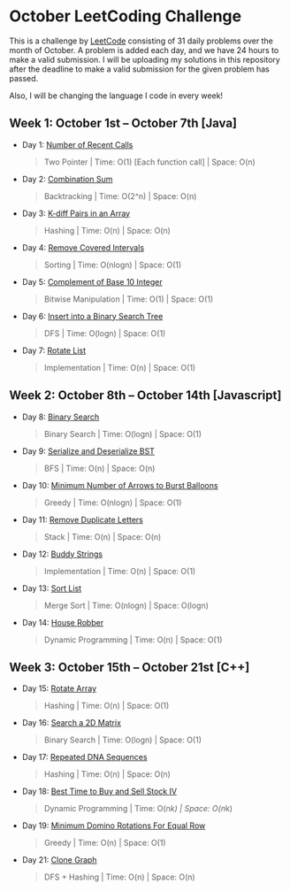 # October LeetCoding Challenge

This is a challenge by [LeetCode](https://leetcode.com/explore/featured/card/october-leetcoding-challenge/) consisting of 31 daily problems over the month of October. A problem is added each day, and we have 24 hours to make a valid submission. I will be uploading my solutions in this repository after the deadline to make a valid submission for the given problem has passed. 

Also, I will be changing the language I code in every week!


## Week 1: October 1st – October 7th [Java]

* Day 1: [Number of Recent Calls](https://leetcode.com/explore/featured/card/october-leetcoding-challenge/559/week-1-october-1st-october-7th/3480/)

    > Two Pointer | 
    > Time: O(1) [Each function call] |
    > Space: O(n) 

* Day 2: [Combination Sum](https://leetcode.com/explore/featured/card/october-leetcoding-challenge/559/week-1-october-1st-october-7th/3481/)

    > Backtracking | 
    > Time: O(2^n) |
    > Space: O(n) 

* Day 3: [K-diff Pairs in an Array](https://leetcode.com/explore/featured/card/october-leetcoding-challenge/559/week-1-october-1st-october-7th/3482/)

    > Hashing | 
    > Time: O(n) |
    > Space: O(n) 

* Day 4: [Remove Covered Intervals](https://leetcode.com/explore/featured/card/october-leetcoding-challenge/559/week-1-october-1st-october-7th/3483/)

    > Sorting | 
    > Time: O(nlogn) |
    > Space: O(1)
    
* Day 5: [Complement of Base 10 Integer](https://leetcode.com/explore/featured/card/october-leetcoding-challenge/559/week-1-october-1st-october-7th/3484/)

    > Bitwise Manipulation | 
    > Time: O(1) |
    > Space: O(1)

* Day 6: [Insert into a Binary Search Tree](https://leetcode.com/explore/featured/card/october-leetcoding-challenge/559/week-1-october-1st-october-7th/3485/)

    > DFS | 
    > Time: O(logn) |
    > Space: O(1)

* Day 7: [Rotate List](https://leetcode.com/explore/featured/card/october-leetcoding-challenge/559/week-1-october-1st-october-7th/3486/)

    > Implementation | 
    > Time: O(n) |
    > Space: O(1)


## Week 2: October 8th – October 14th [Javascript]

* Day 8: [Binary Search](https://leetcode.com/explore/featured/card/october-leetcoding-challenge/560/week-2-october-8th-october-14th/3488/)

    > Binary Search | 
    > Time: O(logn) |
    > Space: O(1)

* Day 9: [Serialize and Deserialize BST](https://leetcode.com/explore/featured/card/october-leetcoding-challenge/560/week-2-october-8th-october-14th/3489/)

    > BFS | 
    > Time: O(n) |
    > Space: O(n)

* Day 10: [Minimum Number of Arrows to Burst Balloons](https://leetcode.com/explore/featured/card/october-leetcoding-challenge/560/week-2-october-8th-october-14th/3490/)

    > Greedy | 
    > Time: O(nlogn) |
    > Space: O(1)

* Day 11: [Remove Duplicate Letters](https://leetcode.com/explore/featured/card/october-leetcoding-challenge/560/week-2-october-8th-october-14th/3491/)

    > Stack | 
    > Time: O(n) |
    > Space: O(n)

* Day 12: [Buddy Strings](https://leetcode.com/explore/featured/card/october-leetcoding-challenge/560/week-2-october-8th-october-14th/3492/)

    > Implementation | 
    > Time: O(n) |
    > Space: O(1)

* Day 13: [Sort List](https://leetcode.com/explore/featured/card/october-leetcoding-challenge/560/week-2-october-8th-october-14th/3493/)

    > Merge Sort | 
    > Time: O(nlogn) |
    > Space: O(logn)

* Day 14: [House Robber](https://leetcode.com/explore/featured/card/october-leetcoding-challenge/560/week-2-october-8th-october-14th/3494/)

    > Dynamic Programming | 
    > Time: O(n) |
    > Space: O(1)


## Week 3: October 15th – October 21st [C++]

* Day 15: [Rotate Array](https://leetcode.com/explore/featured/card/october-leetcoding-challenge/561/week-3-october-15th-october-21st/3496/)

    > Hashing | 
    > Time: O(n) |
    > Space: O(1)

* Day 16: [Search a 2D Matrix](https://leetcode.com/explore/featured/card/october-leetcoding-challenge/561/week-3-october-15th-october-21st/3497/)

    > Binary Search | 
    > Time: O(logn) |
    > Space: O(1)

* Day 17: [Repeated DNA Sequences](https://leetcode.com/explore/featured/card/october-leetcoding-challenge/561/week-3-october-15th-october-21st/3498/)

    > Hashing | 
    > Time: O(n) |
    > Space: O(n)

* Day 18: [Best Time to Buy and Sell Stock IV](https://leetcode.com/explore/featured/card/october-leetcoding-challenge/561/week-3-october-15th-october-21st/3499/)

    > Dynamic Programming | 
    > Time: O(n*k) |
    > Space: O(n*k)

* Day 19: [Minimum Domino Rotations For Equal Row](https://leetcode.com/explore/featured/card/october-leetcoding-challenge/561/week-3-october-15th-october-21st/3500/)

    > Greedy | 
    > Time: O(n) |
    > Space: O(1)

* Day 21: [Clone Graph](https://leetcode.com/explore/challenge/card/october-leetcoding-challenge/561/week-3-october-15th-october-21st/3501/)

    > DFS + Hashing | 
    > Time: O(n) |
    > Space: O(n)